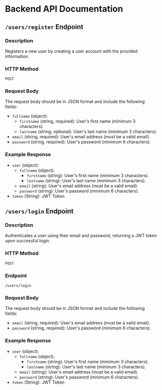 # Backend API Documentation

## `/users/register` Endpoint

### Description

Registers a new user by creating a user account with the provided information.

### HTTP Method

`POST`

### Request Body

The request body should be in JSON format and include the following fields:

- `fullname` (object):
  - `firstname` (string, required): User's first name (minimum 3 characters).
  - `lastname` (string, optional): User's last name (minimum 3 characters).
- `email` (string, required): User's email address (must be a valid email).
- `password` (string, required): User's password (minimum 6 characters).

### Example Response

- `user` (object):
  - `fullname` (object).
    - `firstname` (string): User's first name (minimum 3 characters).
    - `lastname` (string): User's last name (minimum 3 characters).
  - `email` (string): User's email address (must be a valid email).
  - `password` (string): User's password (minimum 6 characters).
- `token` (String): JWT Token

## `/users/login` Endpoint

### Description

Authenticates a user using their email and password, returning a JWT token upon successful login.

### HTTP Method

`POST`

### Endpoint

`/users/login`

### Request Body

The request body should be in JSON format and include the following fields:

- `email` (string, required): User's email address (must be a valid email).
- `password` (string, required): User's password (minimum 6 characters).

### Example Response

- `user` (object):
  - `fullname` (object).
    - `firstname` (string): User's first name (minimum 3 characters).
    - `lastname` (string): User's last name (minimum 3 characters).
  - `email` (string): User's email address (must be a valid email).
  - `password` (string): User's password (minimum 6 characters).
- `token` (String): JWT Token
